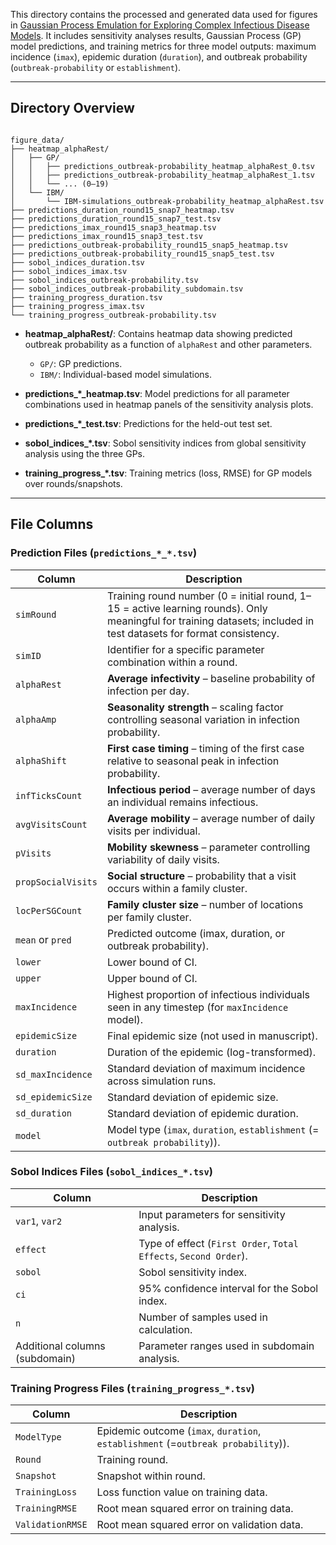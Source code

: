 
This directory contains the processed and generated data used for figures in [Gaussian Process Emulation for Exploring Complex Infectious Disease Models](https://www.medrxiv.org/content/10.1101/2024.11.28.24318136v2). It includes sensitivity analyses  results, Gaussian Process (GP) model predictions, and training metrics for three model outputs: maximum incidence (`imax`), epidemic duration (`duration`), and outbreak probability (`outbreak-probability` or `establishment`).  

---

## Directory Overview

```

figure_data/
├── heatmap_alphaRest/
│   ├── GP/
│   │   ├── predictions_outbreak-probability_heatmap_alphaRest_0.tsv
│   │   ├── predictions_outbreak-probability_heatmap_alphaRest_1.tsv
│   │   └── ... (0–19)
│   └── IBM/
│       └── IBM-simulations_outbreak-probability_heatmap_alphaRest.tsv
├── predictions_duration_round15_snap7_heatmap.tsv
├── predictions_duration_round15_snap7_test.tsv
├── predictions_imax_round15_snap3_heatmap.tsv
├── predictions_imax_round15_snap3_test.tsv
├── predictions_outbreak-probability_round15_snap5_heatmap.tsv
├── predictions_outbreak-probability_round15_snap5_test.tsv
├── sobol_indices_duration.tsv
├── sobol_indices_imax.tsv
├── sobol_indices_outbreak-probability.tsv
├── sobol_indices_outbreak-probability_subdomain.tsv
├── training_progress_duration.tsv
├── training_progress_imax.tsv
└── training_progress_outbreak-probability.tsv

```

- **heatmap_alphaRest/**: Contains heatmap data showing predicted outbreak probability as a function of `alphaRest` and other parameters.  
  - `GP/`: GP predictions.  
  - `IBM/`: Individual-based model simulations.

- **predictions_*_heatmap.tsv**: Model predictions for all parameter combinations used in heatmap panels of the sensitivity analysis plots. 
- **predictions_*_test.tsv**: Predictions for the held-out test set.  
- **sobol_indices_*.tsv**: Sobol sensitivity indices from global sensitivity analysis using the three GPs.  
- **training_progress_*.tsv**: Training metrics (loss, RMSE) for GP models over rounds/snapshots.

---

## File Columns

### Prediction Files (`predictions_*_*.tsv`)

| Column | Description |
|--------|-------------|
| `simRound` | Training round number (0 = initial round, 1–15 = active learning rounds). Only meaningful for training datasets; included in test datasets for format consistency. |
| `simID` | Identifier for a specific parameter combination within a round. |
| `alphaRest` | **Average infectivity** – baseline probability of infection per day. |
| `alphaAmp` | **Seasonality strength** – scaling factor controlling seasonal variation in infection probability. |
| `alphaShift` | **First case timing** – timing of the first case relative to seasonal peak in infection probability. |
| `infTicksCount` | **Infectious period** – average number of days an individual remains infectious. |
| `avgVisitsCount` | **Average mobility** – average number of daily visits per individual. |
| `pVisits` | **Mobility skewness** – parameter controlling variability of daily visits. |
| `propSocialVisits` | **Social structure** – probability that a visit occurs within a family cluster. |
| `locPerSGCount` | **Family cluster size** – number of locations per family cluster. |
| `mean` or `pred` | Predicted outcome (imax, duration, or outbreak probability). |
| `lower` | Lower bound of CI. |
| `upper` | Upper bound of CI. |
| `maxIncidence` | Highest proportion of infectious individuals seen in any timestep (for `maxIncidence` model). |
| `epidemicSize` | Final epidemic size (not used in manuscript). |
| `duration` | Duration of the epidemic (log-transformed). |
| `sd_maxIncidence` | Standard deviation of maximum incidence across simulation runs. |
| `sd_epidemicSize` | Standard deviation of epidemic size. |
| `sd_duration` | Standard deviation of epidemic duration. |
| `model` | Model type (`imax`, `duration`, `establishment` (= `outbreak probability`)). |

### Sobol Indices Files (`sobol_indices_*.tsv`)

| Column | Description |
|--------|-------------|
| `var1`, `var2` | Input parameters for sensitivity analysis. |
| `effect` | Type of effect (`First Order`, `Total Effects`, `Second Order`). |
| `sobol` | Sobol sensitivity index. |
| `ci` | 95% confidence interval for the Sobol index. |
| `n` | Number of samples used in calculation. |
| Additional columns (subdomain) | Parameter ranges used in subdomain analysis. |

### Training Progress Files (`training_progress_*.tsv`)

| Column | Description |
|--------|-------------|
| `ModelType` | Epidemic outcome (`imax`, `duration`, `establishment` (=`outbreak probability`)). |
| `Round` | Training round. |
| `Snapshot` | Snapshot within round. |
| `TrainingLoss` | Loss function value on training data. |
| `TrainingRMSE` | Root mean squared error on training data. |
| `ValidationRMSE` | Root mean squared error on validation data. |

